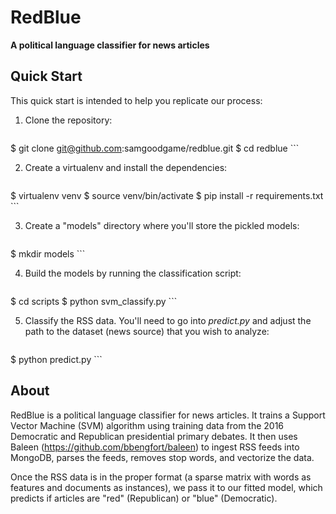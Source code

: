 # RedBlue
**A political language classifier for news articles**

## Quick Start

This quick start is intended to help you replicate our process:

1. Clone the repository:

    ```
$ git clone git@github.com:samgoodgame/redblue.git
$ cd redblue
    ```

2. Create a virtualenv and install the dependencies:

    ```
$ virtualenv venv
$ source venv/bin/activate
$ pip install -r requirements.txt
    ```

3. Create a "models" directory where you'll store the pickled models:

    ```
$ mkdir models
    ```

4. Build the models by running the classification script:

    ```
$ cd scripts
$ python svm_classify.py
    ```

5. Classify the RSS data. You'll need to go into _predict.py_ and adjust the path to the
dataset (news source) that you wish to analyze:

    ```
$ python predict.py
    ```

## About

RedBlue is a political language classifier for news articles. It trains a
Support Vector Machine (SVM) algorithm using training data from the 2016 Democratic
and Republican presidential primary debates. It then uses Baleen
(https://github.com/bbengfort/baleen) to ingest RSS feeds into MongoDB, parses the feeds,
removes stop words, and vectorize the data.

Once the RSS data is in the proper format (a sparse matrix with words as
features and documents as instances), we pass it to our fitted model, which predicts
if articles are "red" (Republican) or "blue" (Democratic).
